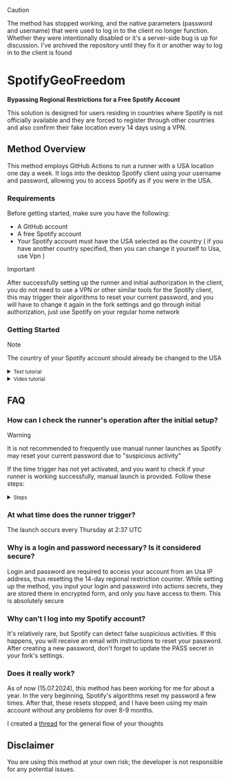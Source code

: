 > [!CAUTION]
> The method has stopped working, and the native parameters (password and username) that were used to log in to the client no longer function. Whether they were intentionally disabled or it's a server-side bug is up for discussion. I've archived the repository until they fix it or another way to log in to the client is found


# SpotifyGeoFreedom

**Bypassing Regional Restrictions for a Free Spotify Account**

This solution is designed for users residing in countries where Spotify is not officially available and they are forced to register through other countries and also confirm their fake location every 14 days using a VPN.

## Method Overview

This method employs GitHub Actions to run a runner with a USA location one day a week. It logs into the desktop Spotify client using your username and password, allowing you to access Spotify as if you were in the USA.

### Requirements

Before getting started, make sure you have the following:

- A GitHub account
- A free Spotify account
- Your Spotify account must have the USA selected as the country ( if you have another country specified, then you can change it yourself to Usa, use Vpn )
  
> [!IMPORTANT]  
> After successfully setting up the runner and initial authorization in the client, you do not need to use a VPN or other similar tools for the Spotify client, this may trigger their algorithms to reset your current password, and you will have to change it again in the fork settings and go through initial authorization, just use Spotify on your regular home network

### Getting Started

> [!NOTE]
> The country of your Spotify account should already be changed to the USA

<details>
<summary><small>Text tutorial</small></summary><p>

Follow these steps to set up and use this method:

1. **Fork this [Repository](https://github.com/Tuc-tac/SpotifyGeoFreedom)**
2. **Repository Settings**
   - In your fork's `Settings`
   - navigate to `Secrets and Variables` => `Actions`

4. **Create Repository Secrets**: 
    - Click on `New Repository Secret`
    - In the `Name` field, enter `LOGIN`
    - In the `Secret` field, enter your Spotify account login. Click `Add Secret`

5. **Password Secret**:
    - Repeat the same process for your password
    - Click `New Repository Secret`
    - Enter `PASS` in the `Name` field
    - Enter your Spotify account password in the `Secret` field. (Remember to update it here if you change your password)

6. **Activate the Runner**:
    - Go to the `Actions` tab in your forked repository
    - Confirm the activation of runners for your fork
    - In the upper left part of the screen, find two actions with the names:
      - Run SpotifyGeoFreedom Scrip
      - Keepalive Workflow
    - You need to activate these two runners. To do this, click on each of them in turn and select "enable workflow" on the right side of the screen
</details>

<details>
<summary><small>Video tutorial</small></summary><p>

[![YouTube](https://img.shields.io/badge/YouTube-red?style=for-the-badge&logo=youtube)](https://youtu.be/GriSDB4gIbU)

</details>

## FAQ

### How can I check the runner's operation after the initial setup?
> [!WARNING]
It is not recommended to frequently use manual runner launches as Spotify may reset your current password due to "suspicious activity"

If the time trigger has not yet activated, and you want to check if your runner is working successfully, manual launch is provided. Follow these steps:

<details> 
  <summary><small>Steps</small></summary><p> 
     
- While on the main page of your fork, go to the tab ![2023-09-11 080820](https://github.com/Tuc-tac/SpotifyGeoFreedom/assets/143889047/f26ca153-978e-4aed-8290-6267987635da)
- In the left sidebar, click the "Run SpotifyGeoFreedom Script" button 
  <details> 
  <summary><small>screenshot</small></summary><p> 

  ![Снимок экрана 2023-09-11 081017](https://github.com/Tuc-tac/SpotifyGeoFreedom/assets/143889047/d83e565c-bc62-4244-8506-cc611f5aad47)

  </details>
- On the right side, a dropdown menu "Run workflow" will appear, inside of which there will be a green "Run workflow" button. Click on it to start the runner
  <details> 
  <summary><small>screenshot</small></summary><p> 

  ![Снимок экрана 2023-09-11 085001](https://github.com/Tuc-tac/SpotifyGeoFreedom/assets/143889047/940f4558-b7c3-486a-8141-de5635742411)

  </details>
- Wait for a couple of minutes until the script completes, and its icon turns green
  <details> 
  <summary><small>screenshot</small></summary><p> 

  ![Снимок экрана 2023-09-11 082025](https://github.com/Tuc-tac/SpotifyGeoFreedom/assets/143889047/22aa5bf0-6b46-4a4a-a003-bbd857f46130)

  </details>
- Go to the runner actions "Run SpotifyGeoFreedom Script" => "run-powershell"
- Expand the "Сlient download and login" action
- If the script outputs "Client response: Successful authentication," then everything is fine; your runner has successfully opened the Spotify client using your login and password
  <details> 
  <summary><small>screenshot</small></summary><p> 

  ![Снимок экрана 2023-09-11 082132](https://github.com/Tuc-tac/SpotifyGeoFreedom/assets/143889047/e99f089e-fe42-4d04-98d0-1a712cf7354b)

  </details>
- If you see the message "Client response: Failed authenticating: login5_invalid_credentials," then most likely you did not correctly set your login and password in the secret variables. Try doing it again. If you are sure that your login and password were set correctly, then in 99% of cases, Spotify has reset your password. Check your email; there should be a password reset form. You need to reset it and set the new password in the secret variable
</details>

### At what time does the runner trigger?
The launch occurs every Thursday at 2:37 UTC

### Why is a login and password necessary? Is it considered secure?
Login and password are required to access your account from an Usa IP address, thus resetting the 14-day regional restriction counter. While setting up the method, you input your login and password into actions secrets, they are stored there in encrypted form, and only you have access to them. This is absolutely secure

### Why can't I log into my Spotify account? 
It's relatively rare, but Spotify can detect false suspicious activities. If this happens, you will receive an email with instructions to reset your password. After creating a new password, don't forget to update the PASS secret in your fork's settings.

### Does it really work?
As of now (15.07.2024), this method has been working for me for about a year. In the very beginning, Spotify's algorithms reset my password a few times. After that, these resets stopped, and I have been using my main account without any problems for over 8-9 months.

I created a [thread](https://github.com/Tuc-tac/SpotifyGeoFreedom/issues/5) for the general flow of your thoughts

## Disclaimer
You are using this method at your own risk; the developer is not responsible for any potential issues.
